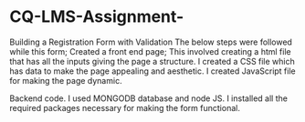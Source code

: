 # CQ-LMS-Assignment-
Building a Registration Form with Validation 
The below steps were followed while this form;
Created a front end page;
 This involved creating a html file that has all the inputs giving the page a structure. 
 I created a CSS file which has data to make the page appealing and aesthetic.
 I created JavaScript file for making the page dynamic.


Backend code.
I used MONGODB database and node JS.
I installed all the required packages necessary for making the form functional.

